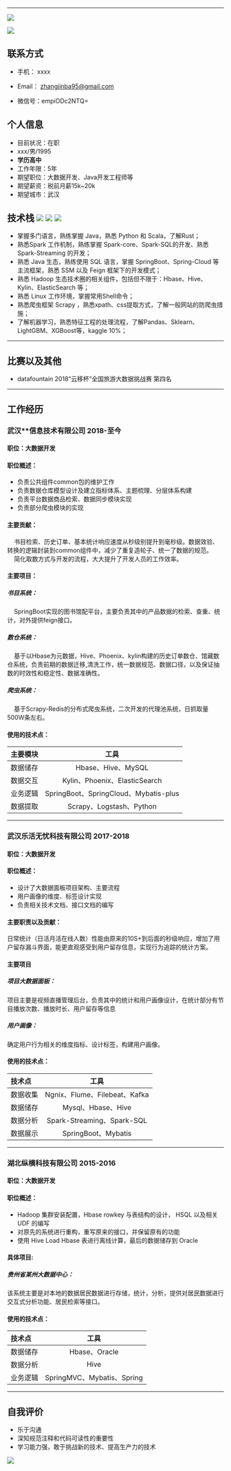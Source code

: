 -----------
![](https://img.shields.io/badge/职位状态-在职考虑新机会-green.svg)

![](https://img.shields.io/badge/关键字-大数据、java、爬虫-yellow.svg)


## 联系方式

- 手机： xxxx

- Email： zhangjinba95@gmail.com 

- 微信号：empiODc2NTQ=


## 个人信息
- 目前状况：在职  
 - xxx/男/1995
 - **学历高中**
 - 工作年限：5年
 - 期望职位：大数据开发、Java开发工程师等
 - 期望薪资：税前月薪15k~20k
 - 期望城市：武汉

## 技术栈 ![](https://img.shields.io/badge/Java-green.svg?style=flat) ![](https://img.shields.io/badge/Python-blue.svg?style=flat) ![](https://img.shields.io/badge/Scala-red.svg?style=flat) 

* 掌握多门语言，熟练掌握 Java，熟悉 Python 和 Scala，了解Rust；
* 熟悉Spark 工作机制，熟练掌握 Spark-core、Spark-SQL的开发、熟悉 Spark-Streaming 的开发；
* 熟悉 Java 生态，熟练使用 SQL 语言，掌握 SpringBoot、Spring-Cloud 等主流框架，熟悉 SSM 以及 Feign 框架下的开发模式；
* 熟悉 Hadoop 生态技术圈的相关组件，包括但不限于：Hbase、Hive、Kylin、ElasticSearch 等；
* 熟悉 Linux 工作环境，掌握常用Shell命令；
* 熟悉爬虫框架 Scrapy ，熟悉xpath、css提取方式，了解一般网站的防爬虫措施；
* 了解机器学习，熟悉特征工程的处理流程，了解Pandas、Sklearn、LightGBM、XGBoost等，kaggle 10%；

-----------------------------------------
## 比赛以及其他
* datafountain 2018“云移杯”全国旅游大数据挑战赛 第四名

-----------------------------------------
## 工作经历

### 武汉**信息技术有限公司 2018-至今
#### 职位：大数据开发
#### 职位概述：

* 负责公共组件common包的维护工作
* 负责数据仓库模型设计及建立指标体系、主题梳理、分层体系构建
* 负责平台数据商品检索、数据同步模块实现
* 负责部分爬虫模块的实现

#### 主要贡献：
&nbsp;&nbsp;&nbsp;&nbsp;书目检索、历史订单、基本统计响应速度从秒级别提升到毫秒级。数据效验、转换的逻辑封装到common组件中，减少了重复造轮子、统一了数据的规范。  
&nbsp;&nbsp;&nbsp;&nbsp;简化取数方式与开发的流程，大大提升了开发人员的工作效率。  

#### 主要项目：
##### 书目系统：
&nbsp;&nbsp;&nbsp;&nbsp;SpringBoot实现的图书馆配平台，主要负责其中的产品数据的检索、查重、统计，对外提供feign接口。
##### 数仓系统：
&nbsp;&nbsp;&nbsp;&nbsp;基于以Hbase为元数据，Hive、Phoenix、kylin构建的历史订单数仓、馆藏数仓系统，负责前期的数据迁移,清洗工作，统一数据规范、数据口径，以及保证抽数的时效性和稳定性、数据准确性。
##### 爬虫系统：
&nbsp;&nbsp;&nbsp;&nbsp;基于Scrapy-Redis的分布式爬虫系统，二次开发的代理池系统，日抓取量500W条左右。
        
#### 使用的技术点：
|  主要模块  |  工具  |
|:--------|:-------:|
|数据储存|Hbase、Hive、MySQL|
|数据交互|Kylin、Phoenix、ElasticSearch|
|业务逻辑|SpringBoot、SpringCloud、Mybatis-plus|
|数据提取|Scrapy、Logstash、Python|

-----------------------------------------

### 武汉乐活无忧科技有限公司 2017-2018
#### 职位：大数据开发
#### 职位概述：

* 设计了大数据面板项目架构、主要流程
* 用户画像的维度、标签设计实现
* 负责相关技术文档、接口文档的编写

#### 主要职责以及贡献：
日常统计（日活月活在线人数）性能由原来的10S+到后面的秒级响应，增加了用户留存漏斗界面，能更直观感受到用户留存信息，实现行为追踪的统计方案。
#### 主要项目
##### 项目大数据面板：
项目主要是视频直播管理后台，负责其中的统计和用户画像设计，在统计部分有节目播放次数、播放时长、用户留存等信息
##### 用户画像：
确定用户行为相关的维度指标、设计标签，构建用户画像。
  
#### 使用的技术点：
|  技术点  |  工具  |
|:--------|:-------:|
|  数据收集   |   Ngnix、Flume、Filebeat、Kafka   | 
|数据储存 | Mysql、Hbase、Hive | 
|数据分析 | Spark-Streaming、Spark-SQL | 
|数据展示 | SpringBoot、Mybatis | 


-----------------------------------------
### 湖北纵横科技有限公司 2015-2016
#### 职位：大数据开发

#### 职位概述：
* Hadoop 集群安装配置，Hbase rowkey 与表结构的设计， HSQL 以及相关 UDF 的编写
* 对原先的系统进行重构，重写原来的接口，并保留原有的功能
* 使用 Hive Load Hbase 表进行离线计算，最后的数据储存到 Oracle

#### 具体项目:

##### 贵州省某州大数据中心：

该系统主要是对本地的数据居民数据进行存储，统计，分析，提供对居民数据进行交互式分析功能、居民检索等接口。
#### 使用的技术点：
|  技术点  |  工具  |
|:--------|:-------:|
|数据储存|Hbase、Oracle|
|数据分析|Hive|
|业务逻辑|SpringMVC、Mybatis、Spring|

-----------------------------------------
## 自我评价
* 乐于沟通
* 深知规范注释和代码可读性的重要性
* 学习能力强，敢于挑战新的技术、提高生产力的技术

![](https://img.shields.io/badge/version-1.1.0-green.svg)
